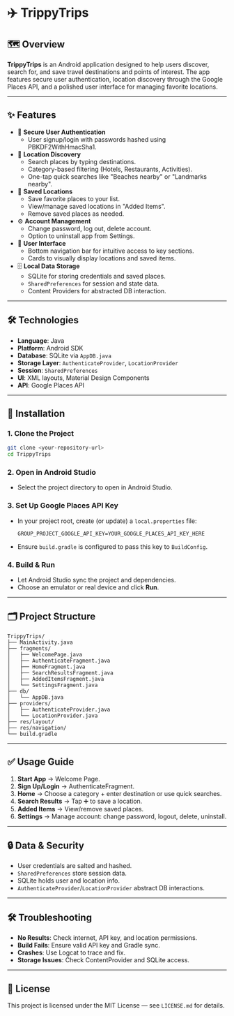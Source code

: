 # ✈️ TrippyTrips

## 🗺️ Overview

**TrippyTrips** is an Android application designed to help users discover, search for, and save travel destinations and points of interest. The app features secure user authentication, location discovery through the Google Places API, and a polished user interface for managing favorite locations.

---

## ✨ Features

- 🔐 **Secure User Authentication**
  - User signup/login with passwords hashed using PBKDF2WithHmacSha1.
- 📍 **Location Discovery**
  - Search places by typing destinations.
  - Category-based filtering (Hotels, Restaurants, Activities).
  - One-tap quick searches like "Beaches nearby" or "Landmarks nearby".
- 💾 **Saved Locations**
  - Save favorite places to your list.
  - View/manage saved locations in "Added Items".
  - Remove saved places as needed.
- ⚙️ **Account Management**
  - Change password, log out, delete account.
  - Option to uninstall app from Settings.
- 📱 **User Interface**
  - Bottom navigation bar for intuitive access to key sections.
  - Cards to visually display locations and saved items.
- 🗄️ **Local Data Storage**
  - SQLite for storing credentials and saved places.
  - `SharedPreferences` for session and state data.
  - Content Providers for abstracted DB interaction.

---

## 🛠️ Technologies

- **Language**: Java
- **Platform**: Android SDK
- **Database**: SQLite via `AppDB.java`
- **Storage Layer**: `AuthenticateProvider`, `LocationProvider`
- **Session**: `SharedPreferences`
- **UI**: XML layouts, Material Design Components
- **API**: Google Places API

---

## 🚀 Installation

### 1. Clone the Project

```bash
git clone <your-repository-url>
cd TrippyTrips
```

### 2. Open in Android Studio

- Select the project directory to open in Android Studio.

### 3. Set Up Google Places API Key

- In your project root, create (or update) a `local.properties` file:
  ```properties
  GROUP_PROJECT_GOOGLE_API_KEY=YOUR_GOOGLE_PLACES_API_KEY_HERE
  ```
- Ensure `build.gradle` is configured to pass this key to `BuildConfig`.

### 4. Build & Run

- Let Android Studio sync the project and dependencies.
- Choose an emulator or real device and click **Run**.

---

## 🗂️ Project Structure

```
TrippyTrips/
├── MainActivity.java
├── fragments/
│   ├── WelcomePage.java
│   ├── AuthenticateFragment.java
│   ├── HomeFragment.java
│   ├── SearchResultsFragment.java
│   ├── AddedItemsFragment.java
│   └── SettingsFragment.java
├── db/
│   └── AppDB.java
├── providers/
│   ├── AuthenticateProvider.java
│   └── LocationProvider.java
├── res/layout/
├── res/navigation/
└── build.gradle
```

---

## ✅ Usage Guide

1. **Start App** → Welcome Page.
2. **Sign Up/Login** → AuthenticateFragment.
3. **Home** → Choose a category + enter destination or use quick searches.
4. **Search Results** → Tap ➕ to save a location.
5. **Added Items** → View/remove saved places.
6. **Settings** → Manage account: change password, logout, delete, uninstall.

---

## 🔒 Data & Security

- User credentials are salted and hashed.
- `SharedPreferences` store session data.
- SQLite holds user and location info.
- `AuthenticateProvider`/`LocationProvider` abstract DB interactions.

---

## 🛠️ Troubleshooting

- **No Results**: Check internet, API key, and location permissions.
- **Build Fails**: Ensure valid API key and Gradle sync.
- **Crashes**: Use Logcat to trace and fix.
- **Storage Issues**: Check ContentProvider and SQLite access.

---

## 📄 License

This project is licensed under the MIT License — see `LICENSE.md` for details.
